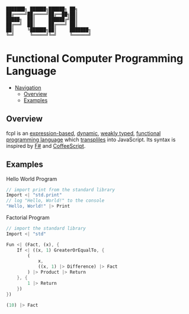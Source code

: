     ███████╗ ██████╗██████╗ ██╗     
    ██╔════╝██╔════╝██╔══██╗██║     
    █████╗  ██║     ██████╔╝██║     
    ██╔══╝  ██║     ██╔═══╝ ██║     
    ██║     ╚██████╗██║     ███████╗
    ╚═╝      ╚═════╝╚═╝     ╚══════╝
                                    
# Functional Computer Programming Language

- [Navigation](#functional-computer-programming-language)
    - [Overview](#overview)
    - [Examples](#examples)
## Overview
fcpl is an [expression-based](https://en.wikipedia.org/wiki/Expression-oriented_programming_language), [dynamic](https://en.wikipedia.org/wiki/Dynamic_programming_language), [weakly typed](https://en.wikipedia.org/wiki/Strong_and_weak_typing), [functional programming language](https://en.wikipedia.org/wiki/Functional_programming) which [transpliles](https://en.wikipedia.org/wiki/Source-to-source_compiler) into JavaScript. Its syntax is inspired by [F#](https://en.wikipedia.org/wiki/F_Sharp_(programming_language)) and [CoffeeScript](https://en.wikipedia.org/wiki/CoffeeScript).

## Examples
Hello World Program
```dart
// import print from the standard library
Import <| "std.print"
// log "Hello, World!" to the console
"Hello, World!" |> Print
```
Factorial Program
```dart
// import the standard library
Import <| "std"

Fun <| (Fact, (x), {
    If <| ((x, 1) GreaterOrEqualTo, {
        (
            x, 
            ((x, 1) |> Difference) |> Fact
        ) |> Product |> Return
    }, {
        1 |> Return
    })
})

(10) |> Fact

```
